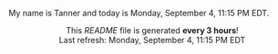 My name is Tanner and today is Monday, September 4, 11:15 PM EDT.

<p align="center">This <i>README</i> file is generated <b>every 3 hours</b>!</br>Last refresh: Monday, September 4, 11:15 PM EDT<br /></p>
